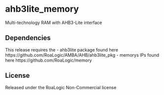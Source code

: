 # ahb3lite_memory
Multi-technology RAM with AHB3-Lite interface

<h2>Dependencies</h2>
This release requires the
- ahb3lite package found here https://github.com/RoaLogic/AMBA/AHB/ahb3lite_pkg
- memorys IPs found here https://github.com/RoaLogic/memory


<h2>License</h2>
Released under the RoaLogic Non-Commercial license
